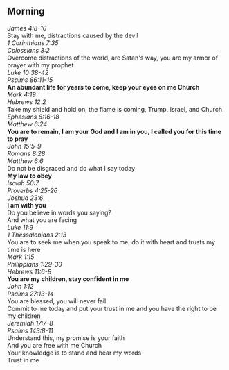 ## Morning

_James 4:8-10_  
Stay with me, distractions caused by the devil  
_1 Corinthians 7:35_  
_Colossians 3:2_  
Overcome distractions of the world, are Satan's way, you are my armor of prayer with my prophet  
_Luke 10:38-42_  
_Psalms 86:11-15_  
**An abundant life for years to come, keep your eyes on me Church**  
_Mark 4:19_  
_Hebrews 12:2_  
Take my shield and hold on, the flame is coming, Trump, Israel, and Church  
_Ephesians 6:16-18_  
_Matthew 6:24_  
**You are to remain, I am your God and I am in you, I called you for this time to pray**  
_John 15:5-9_  
_Romans 8:28_  
_Matthew 6:6_  
Do not be disgraced and do what I say today  
**My law to obey**  
_Isaiah 50:7_  
_Proverbs 4:25-26_  
_Joshua 23:6_  
**I am with you**  
Do you believe in words you saying?  
And what you are facing  
_Luke 11:9_  
_1 Thessalonians 2:13_  
You are to seek me when you speak to me, do it with heart and trusts my time is here  
_Mark 1:15_  
_Philippians 1:29-30_  
_Hebrews 11:6-8_  
**You are my children, stay confident in me**  
_John 1:12_  
_Psalms 27:13-14_  
You are blessed, you will never fail  
Commit to me today and put your trust in me and you have the right to be my children  
_Jeremiah 17:7-8_  
_Psalms 143:8-11_  
Understand this, my promise is your faith  
And you are free with me Church  
Your knowledge is to stand and hear my words  
Trust in me  
